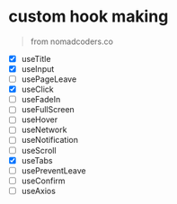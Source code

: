 # custom hook making
> from nomadcoders.co


- [x] useTitle
- [x] useInput
- [ ] usePageLeave
- [x] useClick
- [ ] useFadeIn
- [ ] useFullScreen
- [ ] useHover
- [ ] useNetwork
- [ ] useNotification
- [ ] useScroll
- [x] useTabs
- [ ] usePreventLeave
- [ ] useConfirm
- [ ] useAxios